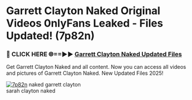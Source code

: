 # Garrett Clayton Naked Original Videos 0nlyFans Leaked - Files Updated! (7p82n)

<h3>🔴 CLICK HERE 🌐==►► <a href="https://tinyurl.com/yckcrads" rel="nofollow">Garrett Clayton Naked Updated Files</a></h3>

Get Garrett Clayton Naked and all content. Now you can access all videos and pictures of Garrett Clayton Naked. New Updated Files 2025!

[![7p82n](https://i.imgur.com/hpKpOFt.gif)](https://tinyurl.com/yckcrads)
naked garrett clayton<br>
sarah clayton naked